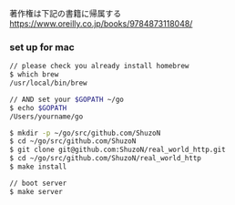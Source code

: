 著作権は下記の書籍に帰属する
https://www.oreilly.co.jp/books/9784873118048/

### set up for mac

```sh
// please check you already install homebrew
$ which brew
/usr/local/bin/brew

// AND set your $GOPATH ~/go
$ echo $GOPATH
/Users/yourname/go
```

```sh
$ mkdir -p ~/go/src/github.com/ShuzoN
$ cd ~/go/src/github.com/ShuzoN
$ git clone git@github.com:ShuzoN/real_world_http.git
$ cd ~/go/src/github.com/ShuzoN/real_world_http
$ make install
```

```sh
// boot server
$ make server
```
